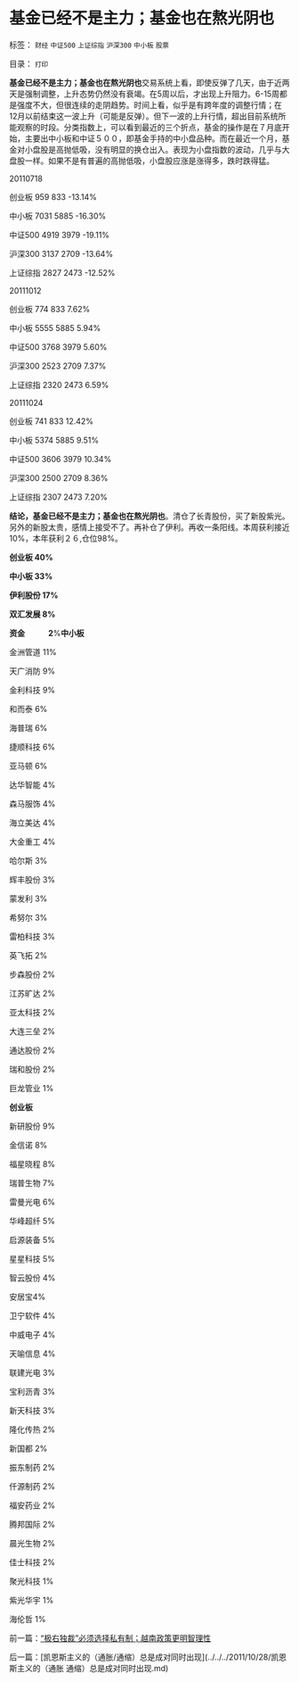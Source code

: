 # 基金已经不是主力；基金也在熬光阴也

标签： `财经` `中证500` `上证综指` `沪深300` `中小板` `股票` 

目录： `打印`

**基金已经不是主力；基金也在熬光阴也**交易系统上看，即使反弹了几天，由于近两天是强制调整，上升态势仍然没有衰竭。在5周以后，才出现上升阻力。6-15周都是强度不大，但很连续的走阴趋势。时间上看，似乎是有跨年度的调整行情；在12月以前结束这一波上升（可能是反弹）。但下一波的上升行情，超出目前系统所能观察的时段。分类指数上，可以看到最近的三个折点，基金的操作是在７月底开始，主要出中小板和中证５００，即基金手持的中小盘品种。而在最近一个月，基金对小盘股是高抛低吸，没有明显的换仓出入。表现为小盘指数的波动，几乎与大盘股一样。如果不是有普遍的高抛低吸，小盘股应涨是涨得多，跌时跌得猛。

20110718

创业板 959 833 -13.14%

中小板 7031 5885 -16.30%

中证500 4919 3979 -19.11%

沪深300 3137 2709 -13.64%

上证综指 2827 2473 -12.52%

20111012

创业板 774 833 7.62%

中小板 5555 5885 5.94%

中证500 3768 3979 5.60%

沪深300 2523 2709 7.37%

上证综指 2320 2473 6.59%

20111024

创业板 741 833 12.42%

中小板 5374 5885 9.51%

中证500 3606 3979 10.34%

沪深300 2500 2709 8.36%

上证综指 2307 2473 7.20%



**结论，基金已经不是主力；基金也在熬光阴也**。清仓了长青股份，买了新股紫光。另外的新股太贵，感情上接受不了。再补仓了伊利。再收一条阳线。本周获利接近10%，本年获利２６,仓位98%。

**创业板 40%**

**中小板 33%**

**伊利股份 17%**

**双汇发展 8%**

**资金　　　2**%**中小板**

金洲管道 11%

天广消防 9%

金利科技 9%

和而泰 6%

海普瑞 6%

捷顺科技 6%

亚马顿 6%

达华智能 4%

森马服饰 4%

海立美达 4%

大金重工 4%

哈尔斯 3%

辉丰股份 3%

蒙发利 3%

希努尔 3%

雷柏科技 3%

英飞拓 2%

步森股份 2%

江苏旷达 2%

亚太科技 2%

大连三垒 2%

通达股份 2%

瑞和股份 2%

巨龙管业 1%



**创业板**

新研股份 9%

金信诺 8%

福星晓程 8%

瑞普生物 7%

雷曼光电 6%

华峰超纤 5%

启源装备 5%

星星科技 5%

智云股份 4%

安居宝4%

卫宁软件 4%

中威电子 4%

天喻信息 4%

联建光电 3%

宝利沥青 3%

新天科技 3%

隆化传热 2%

新国都 2%

振东制药 2%

仟源制药 2%

福安药业 2%

腾邦国际 2%

晨光生物 2%

佳士科技 2%

聚光科技 1%

紫光华宇 1%

海伦哲 1%

前一篇：[“极右独裁”必须选择私有制；越南政策更明智理性](../../../2011/10/28/“极右独裁”必须选择私有制；越南政策更明智理性.md)

后一篇：[凯恩斯主义的（通胀/通缩）总是成对同时出现](../../../2011/10/28/凯恩斯主义的（通胀 通缩）总是成对同时出现.md)